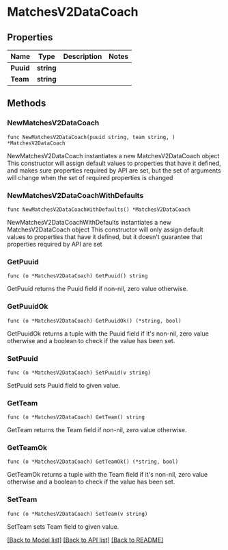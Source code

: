 # MatchesV2DataCoach

## Properties

Name | Type | Description | Notes
------------ | ------------- | ------------- | -------------
**Puuid** | **string** |  | 
**Team** | **string** |  | 

## Methods

### NewMatchesV2DataCoach

`func NewMatchesV2DataCoach(puuid string, team string, ) *MatchesV2DataCoach`

NewMatchesV2DataCoach instantiates a new MatchesV2DataCoach object
This constructor will assign default values to properties that have it defined,
and makes sure properties required by API are set, but the set of arguments
will change when the set of required properties is changed

### NewMatchesV2DataCoachWithDefaults

`func NewMatchesV2DataCoachWithDefaults() *MatchesV2DataCoach`

NewMatchesV2DataCoachWithDefaults instantiates a new MatchesV2DataCoach object
This constructor will only assign default values to properties that have it defined,
but it doesn't guarantee that properties required by API are set

### GetPuuid

`func (o *MatchesV2DataCoach) GetPuuid() string`

GetPuuid returns the Puuid field if non-nil, zero value otherwise.

### GetPuuidOk

`func (o *MatchesV2DataCoach) GetPuuidOk() (*string, bool)`

GetPuuidOk returns a tuple with the Puuid field if it's non-nil, zero value otherwise
and a boolean to check if the value has been set.

### SetPuuid

`func (o *MatchesV2DataCoach) SetPuuid(v string)`

SetPuuid sets Puuid field to given value.


### GetTeam

`func (o *MatchesV2DataCoach) GetTeam() string`

GetTeam returns the Team field if non-nil, zero value otherwise.

### GetTeamOk

`func (o *MatchesV2DataCoach) GetTeamOk() (*string, bool)`

GetTeamOk returns a tuple with the Team field if it's non-nil, zero value otherwise
and a boolean to check if the value has been set.

### SetTeam

`func (o *MatchesV2DataCoach) SetTeam(v string)`

SetTeam sets Team field to given value.



[[Back to Model list]](../README.md#documentation-for-models) [[Back to API list]](../README.md#documentation-for-api-endpoints) [[Back to README]](../README.md)



